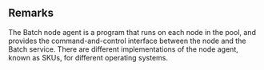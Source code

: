 ## Remarks  
 The Batch node agent is a program that runs on each node in the             pool, and provides the command-and-control interface between the             node and the Batch service. There are different implementations             of the node agent, known as SKUs, for different operating systems.